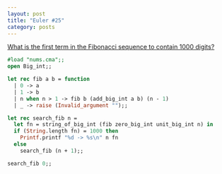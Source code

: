 ```yaml
---
layout: post
title: "Euler #25"
category: posts
---
```


[What is the first term in the Fibonacci sequence to contain 1000 digits?](http://projecteuler.net/problem=25)

```ocaml
#load "nums.cma";;
open Big_int;;

let rec fib a b = function
  | 0 -> a
  | 1 -> b
  | n when n > 1 -> fib b (add_big_int a b) (n - 1)
  | _ -> raise (Invalid_argument "");;

let rec search_fib n =
  let fn = string_of_big_int (fib zero_big_int unit_big_int n) in
  if (String.length fn) = 1000 then
    Printf.printf "%d -> %s\n" n fn
  else
    search_fib (n + 1);;

search_fib 0;;
```
